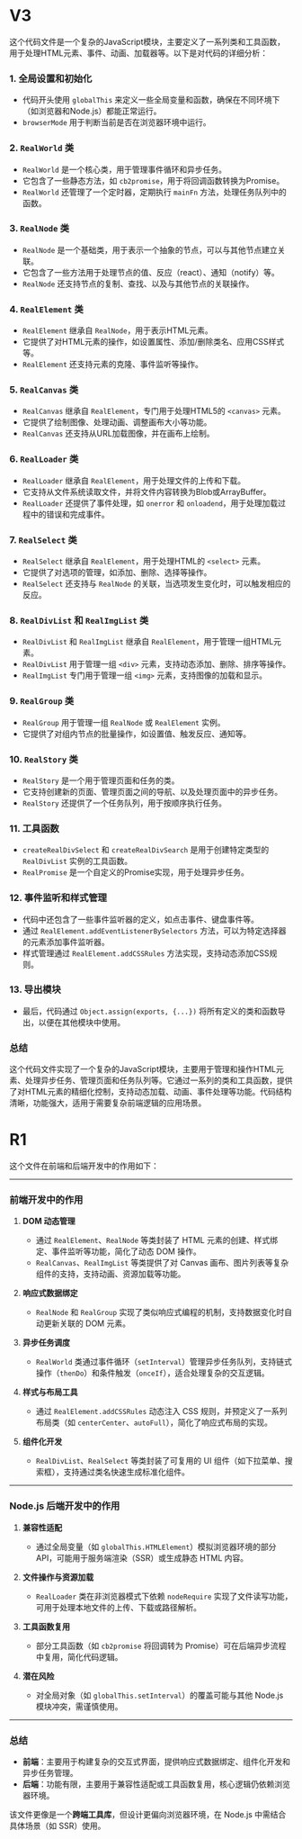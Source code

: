 # V3

这个代码文件是一个复杂的JavaScript模块，主要定义了一系列类和工具函数，用于处理HTML元素、事件、动画、加载器等。以下是对代码的详细分析：

### 1. **全局设置和初始化**
   - 代码开头使用 `globalThis` 来定义一些全局变量和函数，确保在不同环境下（如浏览器和Node.js）都能正常运行。
   - `browserMode` 用于判断当前是否在浏览器环境中运行。

### 2. **`RealWorld` 类**
   - `RealWorld` 是一个核心类，用于管理事件循环和异步任务。
   - 它包含了一些静态方法，如 `cb2promise`，用于将回调函数转换为Promise。
   - `RealWorld` 还管理了一个定时器，定期执行 `mainFn` 方法，处理任务队列中的函数。

### 3. **`RealNode` 类**
   - `RealNode` 是一个基础类，用于表示一个抽象的节点，可以与其他节点建立关联。
   - 它包含了一些方法用于处理节点的值、反应（react）、通知（notify）等。
   - `RealNode` 还支持节点的复制、查找、以及与其他节点的关联操作。

### 4. **`RealElement` 类**
   - `RealElement` 继承自 `RealNode`，用于表示HTML元素。
   - 它提供了对HTML元素的操作，如设置属性、添加/删除类名、应用CSS样式等。
   - `RealElement` 还支持元素的克隆、事件监听等操作。

### 5. **`RealCanvas` 类**
   - `RealCanvas` 继承自 `RealElement`，专门用于处理HTML5的 `<canvas>` 元素。
   - 它提供了绘制图像、处理动画、调整画布大小等功能。
   - `RealCanvas` 还支持从URL加载图像，并在画布上绘制。

### 6. **`RealLoader` 类**
   - `RealLoader` 继承自 `RealElement`，用于处理文件的上传和下载。
   - 它支持从文件系统读取文件，并将文件内容转换为Blob或ArrayBuffer。
   - `RealLoader` 还提供了事件处理，如 `onerror` 和 `onloadend`，用于处理加载过程中的错误和完成事件。

### 7. **`RealSelect` 类**
   - `RealSelect` 继承自 `RealElement`，用于处理HTML的 `<select>` 元素。
   - 它提供了对选项的管理，如添加、删除、选择等操作。
   - `RealSelect` 还支持与 `RealNode` 的关联，当选项发生变化时，可以触发相应的反应。

### 8. **`RealDivList` 和 `RealImgList` 类**
   - `RealDivList` 和 `RealImgList` 继承自 `RealElement`，用于管理一组HTML元素。
   - `RealDivList` 用于管理一组 `<div>` 元素，支持动态添加、删除、排序等操作。
   - `RealImgList` 专门用于管理一组 `<img>` 元素，支持图像的加载和显示。

### 9. **`RealGroup` 类**
   - `RealGroup` 用于管理一组 `RealNode` 或 `RealElement` 实例。
   - 它提供了对组内节点的批量操作，如设置值、触发反应、通知等。

### 10. **`RealStory` 类**
   - `RealStory` 是一个用于管理页面和任务的类。
   - 它支持创建新的页面、管理页面之间的导航、以及处理页面中的异步任务。
   - `RealStory` 还提供了一个任务队列，用于按顺序执行任务。

### 11. **工具函数**
   - `createRealDivSelect` 和 `createRealDivSearch` 是用于创建特定类型的 `RealDivList` 实例的工具函数。
   - `RealPromise` 是一个自定义的Promise实现，用于处理异步任务。

### 12. **事件监听和样式管理**
   - 代码中还包含了一些事件监听器的定义，如点击事件、键盘事件等。
   - 通过 `RealElement.addEventListenerBySelectors` 方法，可以为特定选择器的元素添加事件监听器。
   - 样式管理通过 `RealElement.addCSSRules` 方法实现，支持动态添加CSS规则。

### 13. **导出模块**
   - 最后，代码通过 `Object.assign(exports, {...})` 将所有定义的类和函数导出，以便在其他模块中使用。

### 总结
这个代码文件实现了一个复杂的JavaScript模块，主要用于管理和操作HTML元素、处理异步任务、管理页面和任务队列等。它通过一系列的类和工具函数，提供了对HTML元素的精细化控制，支持动态加载、动画、事件处理等功能。代码结构清晰，功能强大，适用于需要复杂前端逻辑的应用场景。



# R1

这个文件在前端和后端开发中的作用如下：

---

### **前端开发中的作用**
1. **DOM 动态管理**  
   - 通过 `RealElement`、`RealNode` 等类封装了 HTML 元素的创建、样式绑定、事件监听等功能，简化了动态 DOM 操作。
   - `RealCanvas`、`RealImgList` 等类提供了对 Canvas 画布、图片列表等复杂组件的支持，支持动画、资源加载等功能。

2. **响应式数据绑定**  
   - `RealNode` 和 `RealGroup` 实现了类似响应式编程的机制，支持数据变化时自动更新关联的 DOM 元素。

3. **异步任务调度**  
   - `RealWorld` 类通过事件循环（`setInterval`）管理异步任务队列，支持链式操作（`thenDo`）和条件触发（`onceIf`），适合处理复杂的交互逻辑。

4. **样式与布局工具**  
   - 通过 `RealElement.addCSSRules` 动态注入 CSS 规则，并预定义了一系列布局类（如 `centerCenter`、`autoFull`），简化了响应式布局的实现。

5. **组件化开发**  
   - `RealDivList`、`RealSelect` 等类封装了可复用的 UI 组件（如下拉菜单、搜索框），支持通过类名快速生成标准化组件。

---

### **Node.js 后端开发中的作用**
1. **兼容性适配**  
   - 通过全局变量（如 `globalThis.HTMLElement`）模拟浏览器环境的部分 API，可能用于服务端渲染（SSR）或生成静态 HTML 内容。

2. **文件操作与资源加载**  
   - `RealLoader` 类在非浏览器模式下依赖 `nodeRequire` 实现了文件读写功能，可用于处理本地文件的上传、下载或路径解析。

3. **工具函数复用**  
   - 部分工具函数（如 `cb2promise` 将回调转为 Promise）可在后端异步流程中复用，简化代码逻辑。

4. **潜在风险**  
   - 对全局对象（如 `globalThis.setInterval`）的覆盖可能与其他 Node.js 模块冲突，需谨慎使用。

---

### **总结**
- **前端**：主要用于构建复杂的交互式界面，提供响应式数据绑定、组件化开发和异步任务管理。
- **后端**：功能有限，主要用于兼容性适配或工具函数复用，核心逻辑仍依赖浏览器环境。

该文件更像是一个**跨端工具库**，但设计更偏向浏览器环境，在 Node.js 中需结合具体场景（如 SSR）使用。




